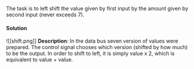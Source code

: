 The task is to left shift the value given by first input by the amount given by second input (never exceeds 7). 

#### Solution
![[shift.png]]
**Description**:
In the data bus seven version of values were prepared. The control signal chooses which version (shifted by how much) to be the output. 
In order to shift to left, it is simply value x 2, which is equivalent to value + value. 

